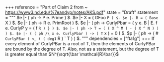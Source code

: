 +++
reference = "Part of Claim 2 from ~ https://www3.nd.edu/%7eandyp/notes/AKS.pdf"
state = "Draft"
statement = """
$e |- ( ph -> P e. Prime ) $.
$e |- X = ( GFoo ` P ) $.
$e |- B = ( Base ` X ) $.
$e |- ( ph -> R e. PrimRoot ) $.
$e |- ( ph -> CurlyPbar = { y e. B | E. f e. CurlyP y = ( f ` R ) } ) $.
$e |- ( ph -> T = ( ( X ^ M ) - ( X ^ N ) ) ) $.
$e |- ( ( ph /\ x e. CurlyPbar ) -> ( T ` x ) = 0 ) $.
$p |- ( ph -> ( # ` CurlyPBar ) <_ ( ( deg1 ` R ) ` T ) ) $.
"""
dependencies = ["fta1g"]
+++
If every element of CurlyPBar is a root of T, then the elements of CurlyPBar are bound by the degree of T.
Also, not as a statement, but the degree of T is greater equal than $N^{\sqrt{\bar \mathcal{R}\bar}}$

